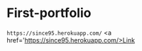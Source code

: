# First-portfolio
`https://since95.herokuapp.com/`
<a href='https://since95.herokuapp.com/>Link</a>
